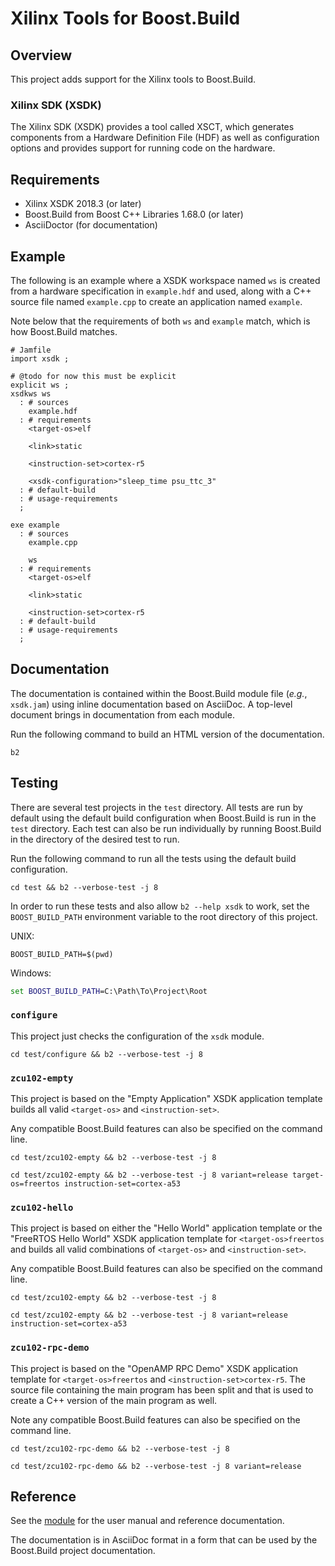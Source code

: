# Xilinx Tools for Boost.Build

## Overview

This project adds support for the Xilinx tools to Boost.Build.

### Xilinx SDK (XSDK)

The Xilinx SDK (XSDK) provides a tool called XSCT, which generates
components from a Hardware Definition File (HDF) as well as
configuration options and provides support for running code on the
hardware.

## Requirements

* Xilinx XSDK 2018.3 (or later)
* Boost.Build from Boost C++ Libraries 1.68.0 (or later)
* AsciiDoctor (for documentation)

## Example

The following is an example where a XSDK workspace named `ws` is
created from a hardware specification in `example.hdf` and used, along
with a C++ source file named `example.cpp` to create an application
named `example`.

Note below that the requirements of both `ws` and `example` match,
which is how Boost.Build matches.

```jam
# Jamfile
import xsdk ;

# @todo for now this must be explicit
explicit ws ;
xsdkws ws
  : # sources
    example.hdf
  : # requirements
    <target-os>elf

    <link>static

    <instruction-set>cortex-r5

    <xsdk-configuration>"sleep_time psu_ttc_3"
  : # default-build
  : # usage-requirements
  ;

exe example
  : # sources
    example.cpp

    ws
  : # requirements
    <target-os>elf

    <link>static

    <instruction-set>cortex-r5
  : # default-build
  : # usage-requirements
  ;
```

## Documentation

The documentation is contained within the Boost.Build module file
(*e.g.*, `xsdk.jam`) using inline documentation based on AsciiDoc.  A
top-level document brings in documentation from each module.

Run the following command to build an HTML version of the
documentation.

``` shell
b2
```

## Testing

There are several test projects in the `test` directory.  All tests
are run by default using the default build configuration when
Boost.Build is run in the `test` directory.  Each test can also be run
individually by running Boost.Build in the directory of the desired
test to run.

Run the following command to run all the tests using the default build
configuration.

``` shell
cd test && b2 --verbose-test -j 8
```

In order to run these tests and also allow `b2 --help xsdk` to work,
set the `BOOST_BUILD_PATH` environment variable to the root directory
of this project.

UNIX:

```shell
BOOST_BUILD_PATH=$(pwd)
```

Windows:

```bat
set BOOST_BUILD_PATH=C:\Path\To\Project\Root
```

### `configure`

This project just checks the configuration of the `xsdk` module.

```shell
cd test/configure && b2 --verbose-test -j 8
```

### `zcu102-empty`

This project is based on the "Empty Application" XSDK application
template builds all valid `<target-os>` and `<instruction-set>`.

Any compatible Boost.Build features can also be specified on the
command line.

```shell
cd test/zcu102-empty && b2 --verbose-test -j 8
```

```shell
cd test/zcu102-empty && b2 --verbose-test -j 8 variant=release target-os=freertos instruction-set=cortex-a53
```

### `zcu102-hello`

This project is based on either the "Hello World" application template
or the "FreeRTOS Hello World" XSDK application template for
`<target-os>freertos` and builds all valid combinations of
`<target-os>` and `<instruction-set>`.

Any compatible Boost.Build features can also be specified on the
command line.

```shell
cd test/zcu102-empty && b2 --verbose-test -j 8
```

```shell
cd test/zcu102-empty && b2 --verbose-test -j 8 variant=release instruction-set=cortex-a53
```

### `zcu102-rpc-demo`

This project is based on the "OpenAMP RPC Demo" XSDK application
template for `<target-os>freertos` and `<instruction-set>cortex-r5`.
The source file containing the main program has been split and that is
used to create a C++ version of the main program as well.

Note any compatible Boost.Build features can also be specified on the
command line.

```shell
cd test/zcu102-rpc-demo && b2 --verbose-test -j 8
```

```shell
cd test/zcu102-rpc-demo && b2 --verbose-test -j 8 variant=release
```

## Reference

See the [module](xsdk.jam) for the user manual and reference
documentation.

The documentation is in AsciiDoc format in a form that can be used by
the Boost.Build project documentation.
